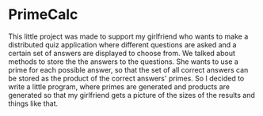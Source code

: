 # PrimeCalc

This little project was made to support my girlfriend who wants to make a distributed quiz application where
different questions are asked and a certain set of answers are displayed to choose from. We talked about methods to 
store the the answers to the questions. She wants to use a prime for each possible answer, so that the set of all correct
answers can be stored as the product of the correct answers' primes. 
So I decided to write a little program, where primes are generated and products are generated so that my girlfriend gets 
a picture of the sizes of the results and things like that.

